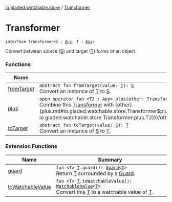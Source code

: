 [io.gladed.watchable.store](../index.md) / [Transformer](./index.md)

# Transformer

`interface Transformer<S : `[`Any`](https://kotlinlang.org/api/latest/jvm/stdlib/kotlin/-any/index.html)`, T : `[`Any`](https://kotlinlang.org/api/latest/jvm/stdlib/kotlin/-any/index.html)`>`

Convert between source ([S](index.md#S)) and target ([T](index.md#T)) forms of an object.

### Functions

| Name | Summary |
|---|---|
| [fromTarget](from-target.md) | `abstract fun fromTarget(value: `[`T`](index.md#T)`): `[`S`](index.md#S)<br>Convert an instance of [T](index.md#T) to [S](index.md#S). |
| [plus](plus.md) | `open operator fun <T2 : `[`Any`](https://kotlinlang.org/api/latest/jvm/stdlib/kotlin/-any/index.html)`> plus(other: `[`Transformer`](./index.md)`<`[`T`](index.md#T)`, `[`T2`](plus.md#T2)`>): `[`Transformer`](./index.md)`<`[`S`](index.md#S)`, `[`T2`](plus.md#T2)`>`<br>Combine this [Transformer](./index.md) with [other](plus.md#io.gladed.watchable.store.Transformer$plus(io.gladed.watchable.store.Transformer((io.gladed.watchable.store.Transformer.T, io.gladed.watchable.store.Transformer.plus.T2)))/other) to produce a transitive [Transformer](./index.md). |
| [toTarget](to-target.md) | `abstract fun toTarget(value: `[`S`](index.md#S)`): `[`T`](index.md#T)<br>Convert an instance of [S](index.md#S) to [T](index.md#T). |

### Extension Functions

| Name | Summary |
|---|---|
| [guard](../../io.gladed.watchable.util/guard.md) | `fun <T> `[`T`](../../io.gladed.watchable.util/guard.md#T)`.guard(): `[`Guard`](../../io.gladed.watchable.util/-guard/index.md)`<`[`T`](../../io.gladed.watchable.util/guard.md#T)`>`<br>Return [T](../../io.gladed.watchable.util/guard.md#T) surrounded by a [Guard](../../io.gladed.watchable.util/-guard/index.md). |
| [toWatchableValue](../../io.gladed.watchable/to-watchable-value.md) | `fun <T> `[`T`](../../io.gladed.watchable/to-watchable-value.md#T)`.toWatchableValue(): `[`WatchableValue`](../../io.gladed.watchable/-watchable-value/index.md)`<`[`T`](../../io.gladed.watchable/to-watchable-value.md#T)`>`<br>Convert this [T](../../io.gladed.watchable/to-watchable-value.md#T) to a watchable value of [T](../../io.gladed.watchable/to-watchable-value.md#T). |
